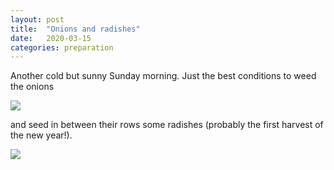 ```yaml
---
layout: post
title:  "Onions and radishes"
date:   2020-03-15
categories: preparation
---
```


Another cold but sunny Sunday morning. Just the best conditions to weed the onions

![](/allotment/assets/2020-03-15/IMG_4748.jpg)

and seed in between their rows some radishes (probably the first harvest of the new year!).

![](/allotment/assets/2020-03-15/IMG_4749.jpg)


